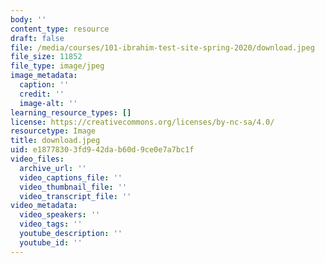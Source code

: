 ```yaml
---
body: ''
content_type: resource
draft: false
file: /media/courses/101-ibrahim-test-site-spring-2020/download.jpeg
file_size: 11852
file_type: image/jpeg
image_metadata:
  caption: ''
  credit: ''
  image-alt: ''
learning_resource_types: []
license: https://creativecommons.org/licenses/by-nc-sa/4.0/
resourcetype: Image
title: download.jpeg
uid: e1877830-3fd9-42da-b60d-9ce0e7a7bc1f
video_files:
  archive_url: ''
  video_captions_file: ''
  video_thumbnail_file: ''
  video_transcript_file: ''
video_metadata:
  video_speakers: ''
  video_tags: ''
  youtube_description: ''
  youtube_id: ''
---
```

